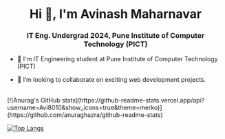 <h1 align="center">Hi 👋, I'm Avinash Maharnavar</h1>
<h3 align="center">IT Eng. Undergrad 2024, Pune Institute of Computer Technology (PICT)</h3>

- 🔭 I'm IT Engineering student at Pune Institute of Computer Technology (PICT)<br/>

- 👯 I’m looking to collaborate on exciting web development projects.
<br/>
[![Anurag's GitHub stats](https://github-readme-stats.vercel.app/api?username=Avi8010&show_icons=true&theme=merko)](https://github.com/anuraghazra/github-readme-stats)

[![Top Langs](https://github-readme-stats.vercel.app/api/top-langs/?username=Avi8010&layout=compact&theme=radical&show_icons=true)](https://github.com/anuraghazra/github-readme-stats)

<!--
**Avi8010/Avi8010** is a ✨ _special_ ✨ repository because its `README.md` (this file) appears on your GitHub profile.

Here are some ideas to get you started:

- 🔭 I’m currently working on ...
- 🌱 I’m currently learning ...
- 👯 I’m looking to collaborate on ...
- 🤔 I’m looking for help with ...
- 💬 Ask me about ...
- 📫 How to reach me: ...
- 😄 Pronouns: ...
- ⚡ Fun fact: ...
-->
